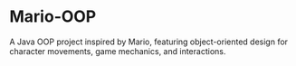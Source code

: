 # Mario-OOP
A Java OOP project inspired by Mario, featuring object-oriented design for character movements, game mechanics, and interactions.
